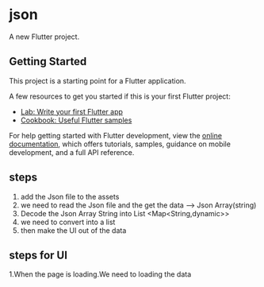 # json

A new Flutter project.

## Getting Started

This project is a starting point for a Flutter application.

A few resources to get you started if this is your first Flutter project:

- [Lab: Write your first Flutter app](https://docs.flutter.dev/get-started/codelab)
- [Cookbook: Useful Flutter samples](https://docs.flutter.dev/cookbook)

For help getting started with Flutter development, view the
[online documentation](https://docs.flutter.dev/), which offers tutorials,
samples, guidance on mobile development, and a full API reference.
## steps
1. add the Json file to the assets
2. we need to read the Json file and the get the data --> Json Array(string)
3. Decode the  Json Array String into List <Map<String,dynamic>>
4. we need to convert into a list<class>
5. then make the UI out of the data


## steps for UI
1.When  the page is loading.We need to loading the data

